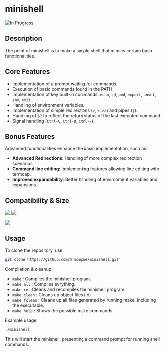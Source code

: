 # minishell
![In Progress](https://img.shields.io/badge/In_Progress-orange)

## Description

The point of minishell is to make a simple shell that mimics certain bash functionalities.

## Core Features

- Implementation of a prompt waiting for commands.
- Execution of basic commands found in the PATH.
- Implementation of key built-in commands: `echo`, `cd`, `pwd`, `export`, `unset`, `env`, `exit`.
- Handling of environment variables.
- Implementation of simple redirections (`>`, `<`, `>>`) and pipes (`|`).
- Handling of `$?` to reflect the return status of the last executed command.
- Signal handling (`Ctrl-C`, `Ctrl-D`, `Ctrl-\`).

## Bonus Features

Advanced functionalities enhance the basic implementation, such as:

- **Advanced Redirections**: Handling of more complex redirection scenarios.
- **Command line editing**: Implementing features allowing line editing with termcap.
- **Improved expandability**: Better handling of environment variables and expansions.

## Compatibility & Size

![](https://img.shields.io/badge/WSL-0a97f5?style=for-the-badge&logo=linux&logoColor=white)
![](https://img.shields.io/badge/mac%20os-000000?style=for-the-badge&logo=apple&logoColor=white)

![](https://img.shields.io/github/languages/code-size/mrmoopne/minishell_priv?color=5BCFFF)

## Usage

To clone the repository, use:
```bash
git clone https://github.com/mrmoopne/minishell.git'
```

Compilation & cleanup:

- `make` : Compiles the minishell program.
- `make all` : Compiles evrything.
- `make re` : Cleans and recompiles the minishell program.
- `make clean` : Cleans up object files (.o).
- `make fclean` : Cleans up all files generated by running make, including the executable.
- `make help` : Shows the possible make commands.

Example usage:

```bash
./minishell
```
This will start the minishell, presenting a command prompt for running shell commands.
